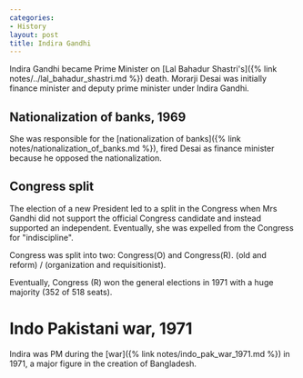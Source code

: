 ```yaml
---
categories:
- History
layout: post
title: Indira Gandhi
---
```


Indira Gandhi became Prime Minister on [Lal Bahadur Shastri's]({% link notes/../lal_bahadur_shastri.md %}) death.
Morarji Desai was initially finance minister and deputy prime minister under Indira Gandhi.


## Nationalization of banks, 1969

She was responsible for the [nationalization of banks]({% link notes/nationalization_of_banks.md %}), fired Desai
as finance minister because he opposed the nationalization.

## Congress split

The election of a new President led to a split in the Congress when Mrs Gandhi did not support the official
Congress candidate and instead supported an independent. Eventually, she was expelled from the Congress for
"indiscipline".

Congress was split into two: Congress(O) and Congress(R). (old and reform) / (organization and requisitionist).

Eventually, Congress (R) won the general elections in 1971 with a huge majority (352 of 518 seats).

# Indo Pakistani war, 1971

Indira was PM during the [war]({% link notes/indo_pak_war_1971.md %}) in 1971, a major figure in the creation of Bangladesh.
